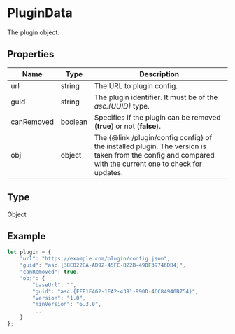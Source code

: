 # PluginData

The plugin object.

## Properties

| Name | Type | Description |
| ---- | ---- | ----------- |
| url | string | The URL to plugin config. |
| guid | string | The plugin identifier. It must be of the *asc.&#123;UUID&#125;* type. |
| canRemoved | boolean | Specifies if the plugin can be removed (**true**) or not (**false**). |
| obj | object | The &#123;@link /plugin/config config&#125; of the installed plugin. The version is taken from the config and compared with the current one to check for updates. |
## Type

Object



## Example

```javascript editor-xlsx
let plugin = {
    "url": "https://example.com/plugin/config.json",
    "guid": "asc.{38E022EA-AD92-45FC-B22B-49DF39746DB4}",
    "canRemoved": true,
    "obj": {
        "baseUrl": "",
        "guid": "asc.{FFE1F462-1EA2-4391-990D-4CC84940B754}",
        "version": "1.0",
        "minVersion": "6.3.0",
        ...
    }
};
```
